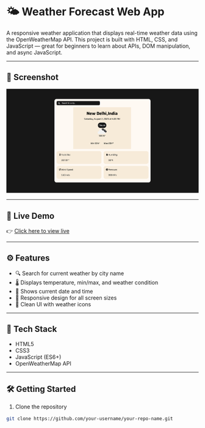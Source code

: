 # 🌤️ Weather Forecast Web App

A responsive weather application that displays real-time weather data using the OpenWeatherMap API. This project is built with HTML, CSS, and JavaScript — great for beginners to learn about APIs, DOM manipulation, and async JavaScript.

---

## 📸 Screenshot

![Screenshot](ScreenShot.png)

---

## 🚀 Live Demo

👉 [Click here to view live](https://your-username.github.io/your-repo-name)

---

## ⚙️ Features

- 🔍 Search for current weather by city name
- 🌡️ Displays temperature, min/max, and weather condition
- 📅 Shows current date and time
- 📱 Responsive design for all screen sizes
- 🌈 Clean UI with weather icons

---

## 🧰 Tech Stack

- HTML5
- CSS3
- JavaScript (ES6+)
- OpenWeatherMap API

---

## 🛠️ Getting Started

1. Clone the repository
```bash
git clone https://github.com/your-username/your-repo-name.git
